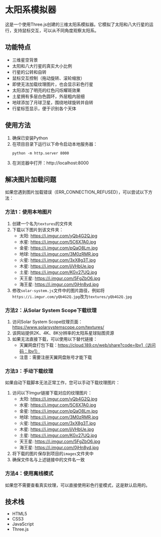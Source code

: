 # 太阳系模拟器

这是一个使用Three.js创建的三维太阳系模拟器。它模拟了太阳和八大行星的运行，支持鼠标交互，可以从不同角度观察太阳系。

## 功能特点
- 三维星空背景
- 太阳和八大行星的真实大小比例
- 行星的公转和自转
- 鼠标交互控制（拖动旋转、滚轮缩放）
- 即使无法加载纹理图片，也会显示彩色行星
- 太阳添加了明亮的红色闪烁耀斑效果
- 土星拥有多层白色圆环，外层粗内层细
- 地球添加了月球卫星，围绕地球旋转并自转
- 行星标签显示，便于识别各个天体

## 使用方法
1. 确保已安装Python
2. 在项目目录下运行以下命令启动本地服务器：
   ```
   python -m http.server 8000
   ```
3. 在浏览器中打开：http://localhost:8000

## 解决图片加载问题
如果您遇到图片加载错误（ERR_CONNECTION_REFUSED），可以尝试以下方法：

### 方法1：使用本地图片
1. 创建一个名为`textures`的文件夹
2. 下载以下图片到该文件夹：
   - 太阳: https://i.imgur.com/yQb4G2Q.jpg
   - 水星: https://i.imgur.com/5C6X7A0.jpg
   - 金星: https://i.imgur.com/pQaO8Lm.jpg
   - 地球: https://i.imgur.com/3M0zRMR.jpg
   - 火星: https://i.imgur.com/3xX8g3T.jpg
   - 木星: https://i.imgur.com/jjVHbUe.jpg
   - 土星: https://i.imgur.com/KGv27UQ.jpg
   - 天王星: https://i.imgur.com/5FgZbO6.jpg
   - 海王星: https://i.imgur.com/0jHn8yd.jpg
3. 修改`solar-system.js`文件中的图片路径，例如将`https://i.imgur.com/yQb4G2Q.jpg`改为`textures/yQb4G2Q.jpg`

### 方法2：从Solar System Scope下载纹理
1. 访问Solar System Scope纹理页面：https://www.solarsystemscope.com/textures/
2. 该网站提供2K、4K、8K分辨率的太阳系星球贴图资源
3. 如果无法直接下载，可以使用以下替代链接：
   - 天翼网盘打包下载：https://cloud.189.cn/web/share?code=lbv1（访问码：lbv1）
   - 注意：需要注册天翼网盘账号才能下载

### 方法3：手动下载纹理
如果自动下载脚本无法正常工作，您可以手动下载纹理图片：
1. 访问以下Imgur链接下载对应的纹理图片：
   - 太阳: https://i.imgur.com/yQb4G2Q.jpg
   - 水星: https://i.imgur.com/5C6X7A0.jpg
   - 金星: https://i.imgur.com/pQaO8Lm.jpg
   - 地球: https://i.imgur.com/3M0zRMR.jpg
   - 火星: https://i.imgur.com/3xX8g3T.jpg
   - 木星: https://i.imgur.com/jjVHbUe.jpg
   - 土星: https://i.imgur.com/KGv27UQ.jpg
   - 天王星: https://i.imgur.com/5FgZbO6.jpg
   - 海王星: https://i.imgur.com/0jHn8yd.jpg
2. 将下载的图片保存到项目的`images`文件夹中
3. 确保文件名与上述链接中的文件名一致

### 方法4：使用离线模式
如果您不需要查看真实纹理，可以直接使用彩色行星模式，这是默认启用的。

## 技术栈
- HTML5
- CSS3
- JavaScript
- Three.js
